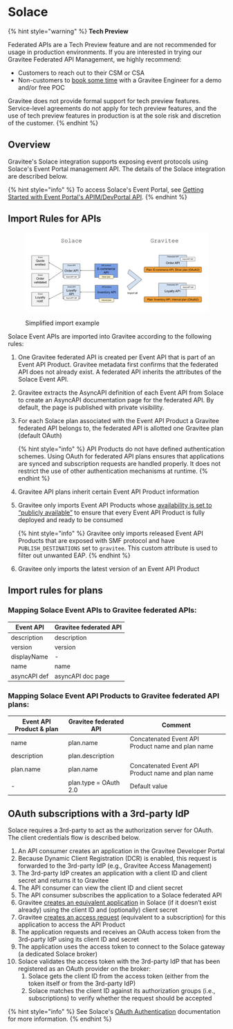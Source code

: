 # Solace

{% hint style="warning" %}
**Tech Preview**

Federated APIs are a Tech Preview feature and are not recommended for usage in production environments. If you are interested in trying our Gravitee Federated API Management, we highly recommend:

* Customers to reach out to their CSM or CSA
* Non-customers to [book some time](https://www.gravitee.io/demo) with a Gravitee Engineer for a demo and/or free POC



Gravitee does not provide formal support for tech preview features. Service-level agreements do not apply for tech preview features, and the use of tech preview features in production is at the sole risk and discretion of the customer.
{% endhint %}

## Overview

Gravitee's Solace integration supports exposing event protocols using Solace's Event Portal management API. The details of the Solace integration are described below.

{% hint style="info" %}
To access Solace's Event Portal, see [Getting Started with Event Portal's APIM/DevPortal API](https://ep-apim-devportal-integ-ea.readme.io/reference/getting-started-1#api-authentication).
{% endhint %}

## Import Rules for APIs

<figure><img src="../../../.gitbook/assets/event api product_single plan.png" alt=""><figcaption><p>Simplified import example</p></figcaption></figure>

Solace Event APIs are imported into Gravitee according to the following rules:

1. One Gravitee federated API is created per Event API that is part of an Event API Product. Gravitee metadata first confirms that the federated API does not already exist. A federated API inherits the attributes of the Solace Event API.
2. Gravitee extracts the AsyncAPI definition of each Event API from Solace to create an AsyncAPI documentation page for the federated API. By default, the page is published with private visibility.
3.  For each Solace plan associated with the Event API Product a Gravitee federated API belongs to, the federated API is allotted one Gravitee plan (default OAuth)&#x20;

    {% hint style="info" %}
    API Products do not have defined authentication schemes. Using OAuth for federated API plans ensures that applications are synced and subscription requests are handled properly. It does not restrict the use of other authentication mechanisms at runtime.
    {% endhint %}
4. Gravitee API plans inherit certain Event API Product information
5.  Gravitee only imports Event API Products whose [availability is set to “publicly available”](https://docs.solace.com/Cloud/Event-Portal/event-portal-designer-event-api-products.htm#Changing\_the\_State) to ensure that every Event API Product is fully deployed and ready to be consumed

    {% hint style="info" %}
    Gravitee only imports released Event API Products that are exposed with SMF protocol and have `PUBLISH_DESTINATIONS` set to `gravitee`. This custom attribute is used to filter out unwanted EAP.
    {% endhint %}
6. Gravitee only imports the latest version of an Event API Product

## Import rules for plans

### **Mapping Solace Event APIs to Gravitee federated APIs:**

| Event API    | Gravitee federated API |
| ------------ | ---------------------- |
| description  | description            |
| version      | version                |
| displayName  | -                      |
| name         | name                   |
| asyncAPI def | asyncAPI doc page      |

### **Mapping Solace Event API Products to Gravitee federated API plans:**

| Event API Product & plan | Gravitee federated API | Comment                                           |
| ------------------------ | ---------------------- | ------------------------------------------------- |
| name                     | plan.name              | Concatenated Event API Product name and plan name |
| description              | plan.description       |                                                   |
| plan.name                | plan.name              | Concatenated Event API Product name and plan name |
| -                        | plan.type = OAuth 2.0  | Default value                                     |

## OAuth subscriptions with a 3rd-party IdP

Solace requires a 3rd-party to act as the authorization server for OAuth. The client credentials flow is described below.&#x20;

1. An API consumer creates an application in the Gravitee Developer Portal
2. Because Dynamic Client Registration (DCR) is enabled, this request is forwarded to the 3rd-party IdP (e.g., Gravitee Access Management)
3. The 3rd-party IdP creates an application with a client ID and client secret and returns it to Gravitee
4. The API consumer can view the client ID and client secret
5. The API consumer subscribes the application to a Solace federated API
6. Gravitee [creates an equivalent application](https://ep-apim-devportal-integ-ea.readme.io/reference/createappregistration) in Solace (if it doesn’t exist already) using the client ID and (optionally) client secret
7. Gravitee [creates an access request](https://ep-apim-devportal-integ-ea.readme.io/reference/createappregistrationaccessrequest) (equivalent to a subscription) for this application to access the API Product
8. The application requests and receives an OAuth access token from the 3rd-party IdP using its client ID and secret
9. The application uses the access token to connect to the Solace gateway (a dedicated Solace broker)
10. Solace validates the access token with the 3rd-party IdP that has been registered as an OAuth provider on the broker:
    1. Solace gets the client ID from the access token (either from the token itself or from the 3rd-party IdP)
    2. Solace matches the client ID against its authorization groups (i.e., subscriptions) to verify whether the request should be accepted

{% hint style="info" %}
See Solace's [OAuth Authentication](https://docs.solace.com/Security/Configuring-Client-Authentication.htm#OAuth) documentation for more information.
{% endhint %}
